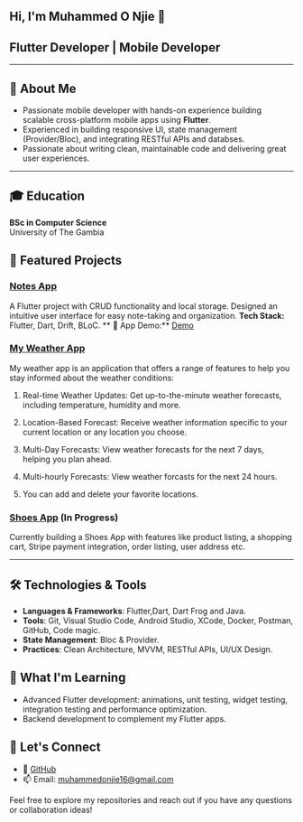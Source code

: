 ## Hi, I'm Muhammed O Njie 👋

## Flutter Developer | Mobile Developer

---

## 🚀 About Me
- Passionate mobile developer with hands-on experience building scalable cross-platform mobile apps using **Flutter**.
- Experienced in building responsive UI, state management (Provider/Bloc), and integrating RESTful APIs and databses.
- Passionate about writing clean, maintainable code and delivering great user experiences.

---


## 🎓 Education
**BSc in Computer Science**  
University of The Gambia  



##  💼 Featured Projects

### [Notes App](https://github.com/ONjie/notes_app)
A Flutter project with CRUD functionality and local storage.
Designed an intuitive user interface for easy note-taking and organization.
**Tech Stack:** Flutter, Dart, Drift, BLoC.
** 🎥 App Demo:** [Demo](https://private-user-images.githubusercontent.com/70782172/322663646-e22873bd-8b12-4a69-a3b3-82aa93d9e8c3.mp4?raw=true)


### [My Weather App](https://github.com/ONjie/my_weather_app)
My weather app is an application that offers a range of features to help you stay informed about the weather conditions:

1. Real-time Weather Updates: Get up-to-the-minute weather forecasts, including temperature, humidity and more.

2. Location-Based Forecast: Receive weather information specific to your current location or any location you choose.

3. Multi-Day Forecasts: View weather forecasts for the next 7 days, helping you plan ahead.

4. Multi-hourly Forecasts: View weather forcasts for the next 24 hours.

5. You can add and delete your favorite locations.


### [Shoes App](https://github.com/ONjie/shoes-app) (In Progress)
Currently building a Shoes App with features like product listing, a shopping cart, Stripe payment integration, order listing, user address etc.

---

## 🛠️ Technologies & Tools
- **Languages & Frameworks**: Flutter,Dart, Dart Frog and Java.
- **Tools**: Git, Visual Studio Code, Android Studio, XCode, Docker, Postman, GitHub, Code magic.
- **State Management**: Bloc & Provider.
- **Practices**: Clean Architecture, MVVM, RESTful APIs, UI/UX Design.


## 🌱 What I'm Learning
- Advanced Flutter development: animations, unit testing, widget testing, integration testing and performance optimization.
- Backend development to complement my Flutter apps.

## 💬 Let's Connect
- 🤝 [GitHub](https://github.com/ONjie)
- 📫 Email: muhammedonjie16@gmail.com

Feel free to explore my repositories and reach out if you have any questions or collaboration ideas!

